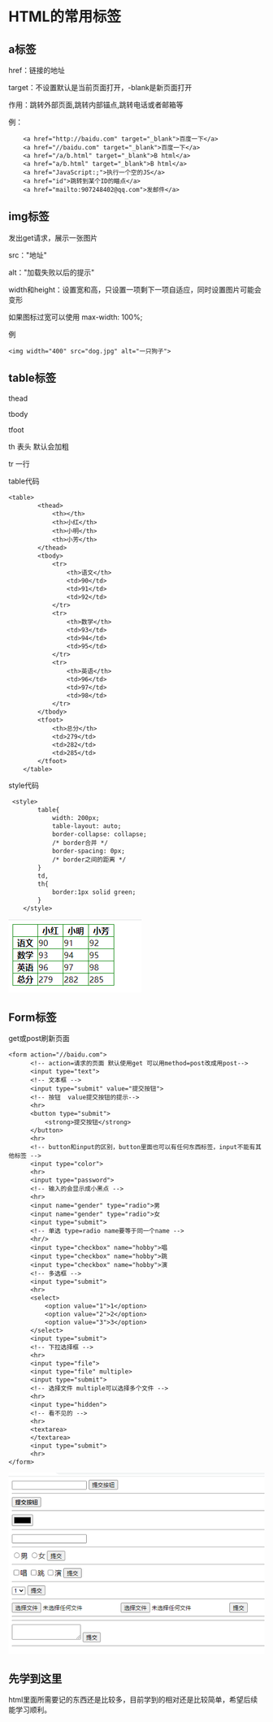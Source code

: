 # HTML的常用标签
## a标签
href：链接的地址

target：不设置默认是当前页面打开，-blank是新页面打开

作用：跳转外部页面,跳转内部锚点,跳转电话或者邮箱等  

例：
``` <a href="https://baidu.com" target="_blank">百度一下</a>
    <a href="http://baidu.com" target="_blank">百度一下</a>
    <a href="//baidu.com" target="_blank">百度一下</a>
    <a href="/a/b.html" target="_blank">B html</a>
    <a href="a/b.html" target="_blank">B html</a>
    <a href="JavaScript:;">执行一个空的JS</a>
    <a href="id">跳转到某个ID的瞄点</a>
    <a href="mailto:907248402@qq.com">发邮件</a>
```
## img标签
发出get请求，展示一张图片

src："地址"

alt："加载失败以后的提示"

width和height：设置宽和高，只设置一项剩下一项自适应，同时设置图片可能会变形

如果图标过宽可以使用 max-width: 100%;

例
```
<img width="400" src="dog.jpg" alt="一只狗子">
```

## table标签
thead

tbody

tfoot

th 表头  默认会加粗

tr 一行

table代码
```
<table>
        <thead>
            <th></th>
            <th>小红</th>
            <th>小明</th>
            <th>小芳</th>
        </thead>
        <tbody>
            <tr>
                <th>语文</th>
                <td>90</td>
                <td>91</td>
                <td>92</td>
            </tr>
            <tr>
                <th>数学</th>
                <td>93</td>
                <td>94</td>
                <td>95</td>
            </tr>
            <tr>
                <th>英语</th>
                <td>96</td>
                <td>97</td>
                <td>98</td>
            </tr>
        </tbody>
        <tfoot>
            <th>总分</th>
            <td>279</td>
            <td>282</td>
            <td>285</td>
        </tfoot>
    </table>
```
style代码
```
 <style>
        table{
            width: 200px;
            table-layout: auto;
            border-collapse: collapse;
            /* border合并 */
            border-spacing: 0px;
            /* border之间的距离 */
        }
        td,
        th{
            border:1px solid green;
        }
    </style>
```

![效果图](table.png)
## Form标签
get或post刷新页面
```
<form action="//baidu.com">
      <!-- action=请求的页面 默认使用get 可以用method=post改成用post-->
      <input type="text">
      <!-- 文本框 -->
      <input type="submit" value="提交按钮">
      <!-- 按钮  value提交按钮的提示-->
      <hr>
      <button type="submit">
          <strong>提交按钮</strong>
      </button>
      <hr>
      <!-- button和input的区别，button里面也可以有任何东西标签，input不能有其他标签 -->
      <input type="color">
      <hr>
      <input type="password">
      <!-- 输入的会显示成小黑点 -->
      <hr>
      <input name="gender" type="radio">男
      <input name="gender" type="radio">女
      <input type="submit">
      <!-- 单选 type=radio name要等于同一个name -->
      <hr/>
      <input type="checkbox" name="hobby">唱
      <input type="checkbox" name="hobby">跳
      <input type="checkbox" name="hobby">演
      <!-- 多选框 -->
      <input type="submit">
      <hr>
      <select>
          <option value="1">1</option>
          <option value="2">2</option>
          <option value="3">3</option>
      </select>
      <input type="submit">
      <!-- 下拉选择框 -->
      <hr>
      <input type="file">
      <input type="file" multiple> 
      <input type="submit">
      <!-- 选择文件 multiple可以选择多个文件 -->
      <hr>
      <input type="hidden">
      <!-- 看不见的 -->
      <hr>
      <textarea>
      </textarea>
      <input type="submit">
      <hr>
</form>
```

![效果图](form.png)

## 先学到这里
html里面所需要记的东西还是比较多，目前学到的相对还是比较简单，希望后续能学习顺利。

